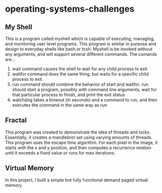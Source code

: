 # operating-systems-challenges
## My Shell
This is a program called myshell which is capable of executing, managing, and monitoring user level programs. This program is similar in purpose and design to everyday shells like bash or tcsh. Myshell is be invoked without any arguments, and will support several different commands. The comands are...
1. wait command causes the shell to wait for any child process to exit
2. waitfor command does the same thing, but waits for a specific child process to exit
3. run command should combine the behavior of start and waitfor. run should start a program, possibly with command line arguments, wait for that particular process to finish, and print the exit status
4. watchdog takes a timeout (in seconds) and a command to run, and then executes the command in the same way as run

## Fractal
This program was created to demonstrate the idea of threads and locks. Essentially, it creates a mandlebrot set using varying amounts of threads. This program uses the escape time algorithm. For each pixel in the image, it starts with the x and y position, and then computes a recurrence relation until it exceeds a fixed value or runs for max iterations. 

## Virtual Memory
In this project, I built a simple but fully functional demand paged virtual memory.
